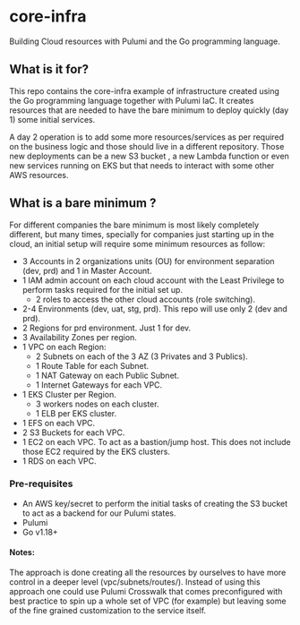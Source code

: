 # core-infra
Building Cloud resources with Pulumi and the Go programming language.

## What is it for?
This repo contains the core-infra example of infrastructure created using the Go programming language together with Pulumi IaC.
It creates resources that are needed to have the bare minimum to deploy quickly (day 1) some initial services.

A day 2 operation is to add some more resources/services as per required on the business logic and those should live in a different repository.
Those new deployments can be a new S3 bucket , a new Lambda function or even new services running on EKS but that needs to interact with some other AWS resources.

## What is a bare minimum ?
For different companies the bare minimum is most likely completely different, but many times, specially for companies just starting up in the cloud, an initial setup will require some minimum resources as follow:

+ 3 Accounts in 2 organizations units (OU) for environment separation (dev, prd) and 1 in Master Account.
+ 1 IAM admin account on each cloud account with the Least Privilege to perform tasks required for the initial set up.
  * 2 roles to access the other cloud accounts (role switching).
+ 2-4 Environments (dev, uat, stg, prd). This repo will use only 2 (dev and prd).
+ 2 Regions for prd environment. Just 1 for dev.
+ 3 Availability Zones per region.
+ 1 VPC on each Region:
  * 2 Subnets on each of the 3 AZ (3 Privates and 3 Publics).
  * 1 Route Table for each Subnet.
  * 1 NAT Gateway on each Public Subnet.
  * 1 Internet Gateways for each VPC.
+ 1 EKS Cluster per Region.
  * 3 workers nodes on each cluster.
  * 1 ELB per EKS cluster.
+ 1 EFS on each VPC.
+ 2 S3 Buckets for each VPC.
+ 1 EC2 on each VPC. To act as a bastion/jump host. This does not include those EC2 required by the EKS clusters.
+ 1 RDS on each VPC.


### Pre-requisites
- An AWS key/secret to perform the initial tasks of creating the S3 bucket to act as a backend for our Pulumi states.
- Pulumi
- Go v1.18+

#### Notes:
The approach is done creating all the resources by ourselves to have more control in a deeper level (vpc/subnets/routes/).
Instead of using this approach one could use Pulumi Crosswalk that comes preconfigured with best practice to spin up a whole set of VPC (for example) but leaving some of the fine grained customization to the service itself.